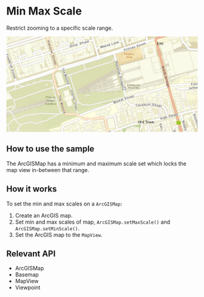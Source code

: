 # Min Max Scale

Restrict zooming to a specific scale range.

![](MinMaxScale.png)

## How to use the sample

The ArcGISMap has a minimum and maximum scale set which locks the map view in-between that range.

## How it works

To set the min and max scales on a `ArcGISMap`:

1. Create an ArcGIS map.
2. Set min and max scales of map, `ArcGISMap.setMaxScale()` and `ArcGISMap.setMinScale()`.
3. Set the ArcGIS map to the `MapView`.

## Relevant API

* ArcGISMap
* Basemap
* MapView
* Viewpoint
